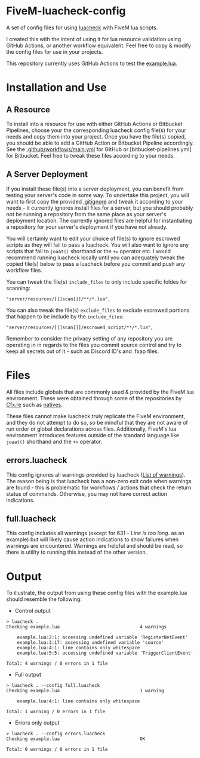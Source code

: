 # FiveM-luacheck-config
A set of config files for using [luacheck](https://github.com/mpeterv/luacheck) with FiveM lua scripts.

I created this with the intent of using it for lua resource validation using GitHub Actions, or another workflow equivalent. Feel free to copy & modify the config files for use in your projects.

This repository currently uses GitHub Actions to test the [example.lua](example.lua).

# Installation and Use
## A Resource
To install into a resource for use with either GitHub Actions or Bitbucket Pipelines, choose your the corresponding luacheck config file(s) for your needs and copy them into your project. Once you have the file(s) copied, you should be able to add a GitHub Action or Bitbucket Pipeline accordingly. See the [.github/workflows/main.yml](.github/workflows/main.yml) for GitHub or [bitbucket-pipelines.yml] for Bitbucket. Feel free to tweak these files according to your needs.

## A Server Deployment
If you install these file(s) into a server deployment, you can benefit from testing your server's code in some way. To undertake this project, you will want to first copy the provided [.gitignore](.gitignore) and tweak it according to your needs - it currently ignores install files for a server, but you should probably not be running a repository from the same place as your server's deployment location. The currently ignored files are helpful for instantiating a repository for your server's deployment if you have not already.

You will certainly want to edit your choice of file(s) to ignore escrowed scripts as they will fail to pass a luacheck. You will also want to ignore any scripts that fail to `joaat()` shorthand or the `+=` operator etc. I would recommend running luacheck locally until you can adequately tweak the copied file(s) below to pass a luacheck before you commit and push any workflow files.

You can tweak the file(s) `include_files` to only include specific foldes for scanning:
```
"server/resources/[[]scan[]]/**/*.lua",
```

You can also tweak the file(s) `exclude_files` to exclude escrowed portions that happen to be include by the `include_files`:
```
"server/resources/[[]scan[]]/escrowed_script/**/*.lua",
```

Remember to consider the privacy setting of any repository you are operating in in regards to the files you commit source control and try to keep all secrets out of it - such as Discord ID's and .fxap files.

# Files
All files include globals that are commonly used & provided by the FiveM lua environment. These were obtained through some of the repositories by [Cfx.re](https://github.com/citizenfx) such as [natives](https://github.com/citizenfx/natives/).

These files cannot make luacheck truly replicate the FiveM environment, and they do not attempt to do so, so be mindful that they are not aware of run order or global declarations across files. Additionally, FiveM's lua environment introduces features outside of the standard language like `joaat()` shorthand and the `+=` operator.

## errors.luacheck
This config ignores all warnings provided by luacheck ([List of warnings](https://luacheck.readthedocs.io/en/stable/warnings.html)). The reason being is that luacheck has a non-zero exit code when warnings are found - this is problematic for workflows / actions that check the return status of commands. Otherwise, you may not have correct action indications.

## full.luacheck
This config includes all warnings (except for 631 - *Line is too long.* as an example) but will likely cause action indications to show failures when warnings are encountered. Warnings are helpful and should be read, so there is utility to running this instead of the other version.

# Output
To illustrate, the output from using these config files with the example.lua should resemble the following:

- Control output
```
> luacheck .
Checking example.lua                              4 warnings

    example.lua:2:1: accessing undefined variable 'RegisterNetEvent'
    example.lua:3:17: accessing undefined variable 'source'
    example.lua:4:1: line contains only whitespace
    example.lua:5:5: accessing undefined variable 'TriggerClientEvent'

Total: 4 warnings / 0 errors in 1 file
```

- Full output
```
> luacheck . --config full.luacheck
Checking example.lua                              1 warning

    example.lua:4:1: line contains only whitespace

Total: 1 warning / 0 errors in 1 file
```

- Errors only output
```
> luacheck . --config errors.luacheck
Checking example.lua                              OK

Total: 0 warnings / 0 errors in 1 file
```
